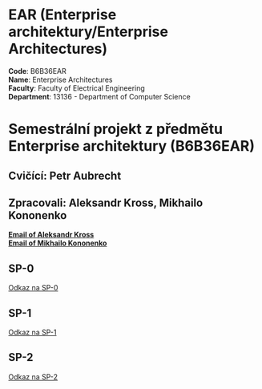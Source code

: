 # EAR (Enterprise architektury/Enterprise Architectures)

**Code**: B6B36EAR <br>
**Name**: Enterprise Architectures <br>
**Faculty**: Faculty of Electrical Engineering<br>
**Department**: 13136 - Department of Computer Science <br>

# Semestrální projekt z předmětu Enterprise architektury (B6B36EAR)

## Cvičící: Petr Aubrecht
## Zpracovali: Aleksandr Kross, Mikhailo Kononenko  
[**Email of Aleksandr Kross**](<krossale@fel.czut.cz>) <br>
[**Email of Mikhailo Kononenko**](<kononmi1@fel.cvut.cz>) <br>


## SP-0
[Odkaz na SP-0](https://docs.google.com/document/d/14vGMoigsrbZPbr9zINDyUlC-Hogl2UYbfx3yY1Gdrjg/)


## SP-1
[Odkaz na SP-1](https://gitlab.fel.cvut.cz)


## SP-2
[Odkaz na SP-2](https://gitlab.fel.cvut.cz)

